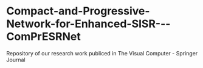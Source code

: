# Compact-and-Progressive-Network-for-Enhanced-SISR---ComPrESRNet
Repository of our research work publiced in The Visual Computer - Springer Journal
